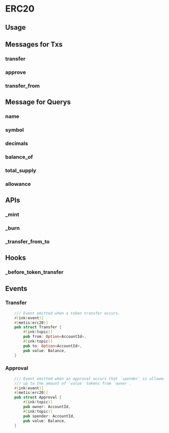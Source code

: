 # ERC20

## Usage

## Messages for Txs

### transfer

### approve

### transfer_from

## Message for Querys

### name

### symbol

### decimals

### balance_of

### total_supply

### allowance

## APIs

### _mint

### _burn

### _transfer_from_to

## Hooks

### _before_token_transfer

## Events

### Transfer

```rust
    /// Event emitted when a token transfer occurs.
    #[ink(event)]
    #[metis(erc20)]
    pub struct Transfer {
        #[ink(topic)]
        pub from: Option<AccountId>,
        #[ink(topic)]
        pub to: Option<AccountId>,
        pub value: Balance,
    }
```

### Approval

```rust
    /// Event emitted when an approval occurs that `spender` is allowed to withdraw
    /// up to the amount of `value` tokens from `owner`.
    #[ink(event)]
    #[metis(erc20)]
    pub struct Approval {
        #[ink(topic)]
        pub owner: AccountId,
        #[ink(topic)]
        pub spender: AccountId,
        pub value: Balance,
    }
```

